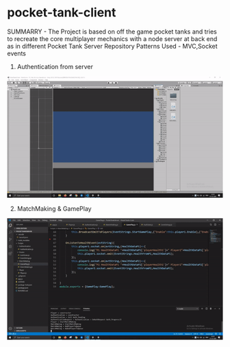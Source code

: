 # pocket-tank-client
SUMMARRY -
The Project is based on off the game pocket tanks and tries to recreate the core multiplayer mechanics with a node server at back end as
in different Pocket Tank Server Repository
Patterns Used - MVC,Socket events

1) Authentication from server 

![](PocketTanks.gif)

2) MatchMaking & GamePlay

![](PocketTanks2.gif)
